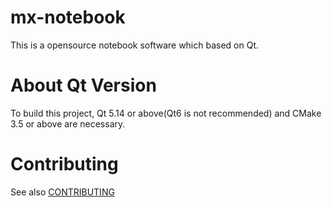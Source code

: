 # mx-notebook

This is a opensource notebook software which based on Qt.

# About Qt Version

To build this project,
Qt 5.14 or above(Qt6 is not recommended)
and CMake 3.5 or above are necessary.

# Contributing

See also [CONTRIBUTING](CONTRIBUTING.md)
